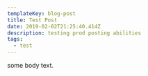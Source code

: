 ```yaml
---
templateKey: blog-post
title: Test Post
date: 2019-02-02T21:25:40.414Z
description: testing prod posting abilities
tags:
  - test
---
```

some body text.
